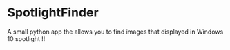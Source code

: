 # SpotlightFinder
A small python app the allows you to find images that displayed in Windows 10 spotlight !!
